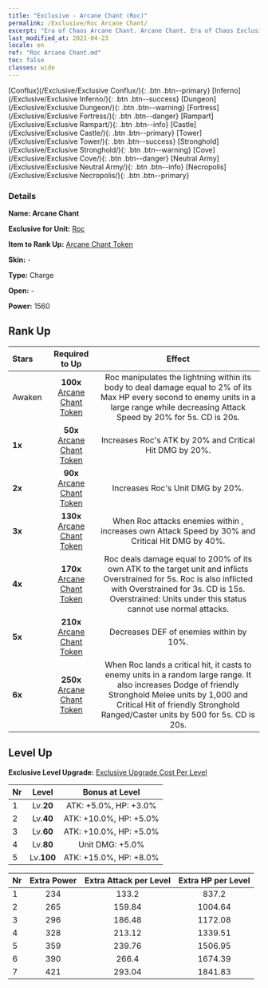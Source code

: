 ```yaml
---
title: "Exclusive - Arcane Chant (Roc)"
permalink: /Exclusive/Roc Arcane Chant/
excerpt: "Era of Chaos Arcane Chant. Arcane Chant. Era of Chaos Exclusive Arcane Chant. Roc Exclusive."
last_modified_at: 2021-04-23
locale: en
ref: "Roc Arcane Chant.md"
toc: false
classes: wide
---
```

 [Conflux](/Exclusive/Exclusive Conflux/){: .btn .btn--primary} [Inferno](/Exclusive/Exclusive Inferno/){: .btn .btn--success} [Dungeon](/Exclusive/Exclusive Dungeon/){: .btn .btn--warning} [Fortress](/Exclusive/Exclusive Fortress/){: .btn .btn--danger} [Rampart](/Exclusive/Exclusive Rampart/){: .btn .btn--info} [Castle](/Exclusive/Exclusive Castle/){: .btn .btn--primary} [Tower](/Exclusive/Exclusive Tower/){: .btn .btn--success} [Stronghold](/Exclusive/Exclusive Stronghold/){: .btn .btn--warning} [Cove](/Exclusive/Exclusive Cove/){: .btn .btn--danger} [Neutral Army](/Exclusive/Exclusive Neutral Army/){: .btn .btn--info} [Necropolis](/Exclusive/Exclusive Necropolis/){: .btn .btn--primary} 

### Details
 **Name: Arcane Chant** 

 **Exclusive for Unit:** [Roc](/units/Roc/) 

 **Item to Rank Up:** [Arcane Chant Token](/Items/con_915/)

 **Skin:** -

 **Type:** Charge

 **Open:** -

 **Power:** 1560

## Rank Up

  |     Stars    |  Required to Up | Effect |
  |:-------------|:---------------:|:---------------:|
  |  Awaken  | **100x** [Arcane Chant Token](/Items/con_915/) | <Static Pulse> Roc manipulates the lightning within its body to deal damage equal to 2% of its Max HP every second to enemy units in a large range while decreasing Attack Speed by 20% for 5s. CD is 20s. |
  | **1x** <i class="fas fa-star"/> | **50x** [Arcane Chant Token](/Items/con_915/) | Increases Roc's ATK by 20% and Critical Hit DMG by 20%. |
  | **2x** <i class="fas fa-star"/> | **90x** [Arcane Chant Token](/Items/con_915/) | Increases Roc's Unit DMG by 20%. |
  | **3x** <i class="fas fa-star"/> | **130x** [Arcane Chant Token](/Items/con_915/) | When Roc attacks enemies within <Static Pulse>, increases own Attack Speed by 30% and Critical Hit DMG by 40%. |
  | **4x** <i class="fas fa-star"/> | **170x** [Arcane Chant Token](/Items/con_915/) | <Lightning Strike> Roc deals damage equal to 200% of its own ATK to the target unit and inflicts Overstrained for 5s. Roc is also inflicted with Overstrained for 3s. CD is 15s. Overstrained: Units under this status cannot use normal attacks. |
  | **5x** <i class="fas fa-star"/> | **210x** [Arcane Chant Token](/Items/con_915/) | Decreases DEF of enemies within <Static Pulse> by 10%. |
  | **6x** <i class="fas fa-star"/> | **250x** [Arcane Chant Token](/Items/con_915/) | <Storm Pursuit> When Roc lands a critical hit, it casts <Static Pulse> to enemy units in a random large range. It also increases Dodge of friendly Stronghold Melee units by 1,000 and Critical Hit of friendly Stronghold Ranged/Caster units by 500 for 5s. CD is 20s. |


## Level Up
 **Exclusive Level Upgrade:** [Exclusive Upgrade Cost Per Level](/Exclusive/ExclusiveUpgradeCostPerLevel/)

  |  Nr  |   Level  | Bonus at Level |
  |:-----|:--------:|:--------------:|
  | 1 | Lv.**20** | ATK: +5.0%, HP: +3.0% |
  | 2 | Lv.**40** | ATK: +10.0%, HP: +5.0% |
  | 3 | Lv.**60** | ATK: +10.0%, HP: +5.0% |
  | 4 | Lv.**80** | Unit DMG: +5.0% |
  | 5 | Lv.**100** | ATK: +15.0%, HP: +8.0% |


  |  Nr  |  Extra Power | Extra Attack per Level | Extra HP per Level |
  |:-----|:--------:|:--------:|:--------:|
  | 1 | 234 | 133.2 | 837.2 |
  | 2 | 265 | 159.84 | 1004.64 |
  | 3 | 296 | 186.48 | 1172.08 |
  | 4 | 328 | 213.12 | 1339.51 |
  | 5 | 359 | 239.76 | 1506.95 |
  | 6 | 390 | 266.4 | 1674.39 |
  | 7 | 421 | 293.04 | 1841.83 |


